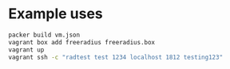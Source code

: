 Example uses
============

``` sh
packer build vm.json
vagrant box add freeradius freeradius.box
vagrant up
vagrant ssh -c "radtest test 1234 localhost 1812 testing123"
```
